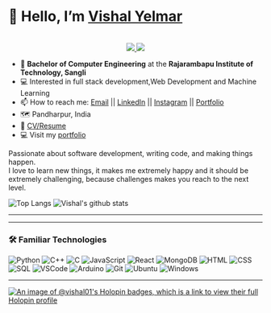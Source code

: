 <!---
vishalyelmar01/vishalyelmar01 is a ✨ special ✨ repository because its `README.md` (this file) appears on your GitHub profile.
You can click the Preview link to take a look at your changes.
--->

# 👋 Hello, I’m [Vishal Yelmar](https://github.com/vishalyelmar01)
<!-- https://shields.io/ -->
<p align="center"><br/>
 <a href="https://www.linkedin.com/in/vishalyelmar/">
  <img src="https://img.shields.io/badge/linkedin-Vishal%20Yelmar-blue?style=flat-square&logo=linkedin">
 </a>
 <a href="mailto:vbyelmar@gmail.com">
  <img src="https://img.shields.io/badge/Email-vbyelmar%40gmail.com-red?style=flat-square&logo=gmail&logoColor=white">
 </a>
</p>

- 📄 **Bachelor of Computer Engineering** at the **Rajarambapu Institute of Technology, Sangli**
- 💻 Interested in full stack development,Web Development and Machine Learning
- 📫 How to reach me: [Email](mailto:vbyelmar@gmail.com "vbyelmar@gmail.com") || [LinkedIn](https://www.linkedin.com/in/vishalyelmar) || [Instagram](https://www.instagram.com/vishal_____.01/ "vishal-yelmar") || [Portfolio](https://vishal-yelmar.web.app/ "Vishal Yelmar")
- 🗺️ Pandharpur, India
- 📝 [CV/Resume]("CV/Resume")
- 💻 Visit my [portfolio](https://vishal-yelmar.web.app/ "Vishal Yelmar")

Passionate about software development, writing code, and making things happen.
<br>
I love to learn new things, it makes me extremely happy and it should be extremely challenging, because challenges makes you reach to the next level.
<br>
<!-- https://github.com/anuraghazra/github-readme-stats -->
![Top Langs](https://github-readme-stats.vercel.app/api/top-langs/?username=vishalyelmar01&theme=tokyonight&count_private=true&langs_count=8&layout=compact&hide=ASP.NET,ShaderLab,c,Jupyter%20Notebook)
![Vishal's github stats](https://github-readme-stats.vercel.app/api/?username=vishalyelmar01&show_icons=true&theme=tokyonight&count_private=true&hide_rank=true&line_height=24) <!--&hide=contribs -->
<br>

---



---

### 🛠️ Familiar Technologies
![Python](https://img.shields.io/badge/-Python-black?style=flat-square&logo=python&logoColor=blue)
![C++](https://img.shields.io/badge/-C%2B%2B-black?style=flat-square&logo=c%2B%2B)
![C](https://img.shields.io/badge/-C-black?style=flat-square&logo=c)
![JavaScript](https://img.shields.io/badge/-JavaScript-black?style=flat-square&logo=javascript)
![React](https://img.shields.io/badge/-React-black?style=flat-square&logo=react)
![MongoDB](https://img.shields.io/badge/-MongoDB-black?style=flat-square&logo=mongodb)
![HTML](https://img.shields.io/badge/-HTML5-black?style=flat-square&logo=html5)
![CSS](https://img.shields.io/badge/-CSS3-black?style=flat-square&logo=css3)
![SQL](https://img.shields.io/badge/-SQL-black?style=flat-square&logo=postgresql&logoColor=blue)
![VSCode](https://img.shields.io/badge/-VSCode-black?style=flat-square&logo=visualstudiocode&logoColor=blue)
![Arduino](https://img.shields.io/badge/-Arduino-black?style=flat-square&logo=arduino)
![Git](https://img.shields.io/badge/-Git-black?style=flat-square&logo=git)
![Ubuntu](https://img.shields.io/badge/-Ubuntu-black?style=flat-square&logo=ubuntu)
![Windows](https://img.shields.io/badge/-Windows-black?style=flat-square&logo=windows&logoColor=blue)

---
[![An image of @vishal01's Holopin badges, which is a link to view their full Holopin profile](https://holopin.me/vishal01)](https://holopin.io/@vishal01)
